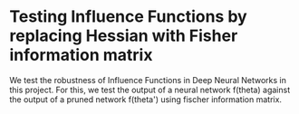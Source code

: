 # Testing Influence Functions by replacing Hessian with Fisher information matrix 
We test the robustness of Influence Functions in Deep Neural Networks in this project. For this, we test the output of a neural network f(theta) against the output of a pruned network f(theta') using fischer information matrix. 
